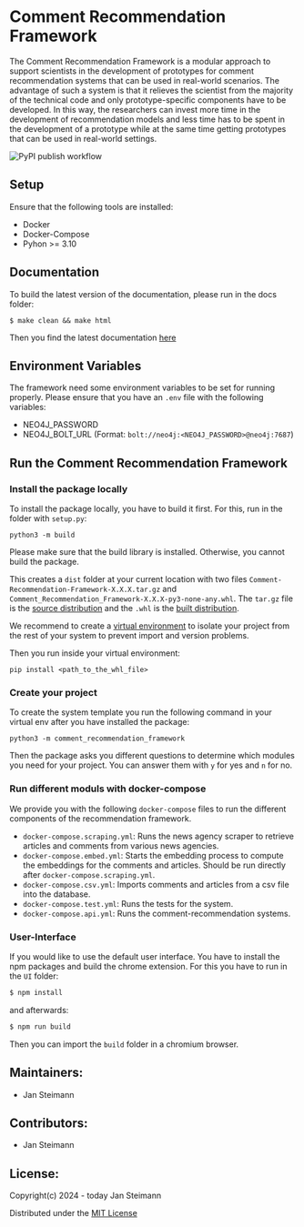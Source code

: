 # Comment Recommendation Framework

The Comment Recommendation Framework is a modular approach to support scientists in the development of prototypes for
comment recommendation systems that can be used in real-world scenarios. The advantage of such a system is that it
relieves the scientist from the majority of the technical code and only prototype-specific components have to be developed. In this way, the researchers can invest
more time in the development of recommendation models and less time has to be spent in the development of a prototype 
while at the same time getting prototypes that can be used in real-world settings.

![PyPI publish workflow](https://github.com/github/docs/actions/workflows/publish.yml/badge.svg)

## Setup
Ensure that the following tools are installed:
* Docker
* Docker-Compose
* Pyhon >= 3.10

## Documentation

To build the latest version of the documentation, please run in the docs folder:

```
$ make clean && make html
```

Then you find the latest documentation [here](src/comment_recommendation_framework/RecommendationSystem/docs/_build/html/index.html)

## Environment Variables
The framework need some environment variables to be set for running properly. Please ensure that you have an ```.env```
file with the following variables:
* NEO4J_PASSWORD
* NEO4J_BOLT_URL (Format: `bolt://neo4j:<NEO4J_PASSWORD>@neo4j:7687`)

## Run the Comment Recommendation Framework

### Install the package locally
To install the package locally, you have to build it first. For this, run in the folder with `setup.py`:
```
python3 -m build
```

Please make sure that the build library is installed. Otherwise, you cannot build the package.

This creates a `dist` folder at your current location with two files `Comment-Recommendation-Framework-X.X.X.tar.gz` and
`Comment_Recommendation_Framework-X.X.X-py3-none-any.whl`. The `tar.gz` file is the 
[source distribution](https://packaging.python.org/en/latest/glossary/#term-Source-Distribution-or-sdist) and the `.whl`
is the [built distribution](https://packaging.python.org/en/latest/glossary/#term-Built-Distribution).

We recommend to create a [virtual environment](https://docs.python.org/3/library/venv.html) to isolate your project from
the rest of your system to prevent import and version problems.

Then you run inside your virtual environment: 
```
pip install <path_to_the_whl_file>
```

### Create your project
To create the system template you run the following command in your virtual env after you have installed the package:
```
python3 -m comment_recommendation_framework
```
Then the package asks you different questions to determine which modules you need for your project. You can answer them 
with `y` for yes and `n` for no.

### Run different moduls with docker-compose
We provide you with the following `docker-compose` files to run the different components of the recommendation framework. 

* `docker-compose.scraping.yml`: Runs the news agency scraper to retrieve articles and comments from various news agencies.
* `docker-compose.embed.yml`: Starts the embedding process to compute the embeddings for the comments and articles. Should be run directly after `docker-compose.scraping.yml`.
* `docker-compose.csv.yml`: Imports comments and articles from a csv file into the database.
* `docker-compose.test.yml`: Runs the tests for the system.
* `docker-compose.api.yml`: Runs the comment-recommendation systems.

### User-Interface
If you would like to use the default user interface. You have to install the npm packages and build the chrome extension.
For this you have to run in the `UI` folder:

```bash
$ npm install
```

and afterwards:

```bash
$ npm run build
```

Then you can import the `build` folder in a chromium browser.


## Maintainers:
* Jan Steimann

## Contributors:
* Jan Steimann

## License:
Copyright(c) 2024 - today Jan Steimann

Distributed under the [MIT License](LICENSE)
